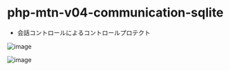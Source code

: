 # php-mtn-v04-communication-sqlite

- 会話コントロールによるコントロールプロテクト

![image](https://user-images.githubusercontent.com/1501327/158038817-b88e3d8d-4a43-46a3-a864-e52c3ed064bb.png)

![image](https://user-images.githubusercontent.com/1501327/158038842-135fc56a-2355-447a-a59f-81b491d3fc37.png)

